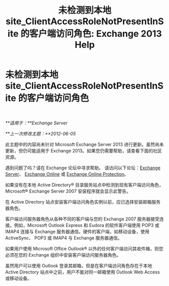 ﻿---
title: '未检测到本地 site_ClientAccessRoleNotPresentInSite 的客户端访问角色: Exchange 2013 Help'
TOCTitle: 未检测到本地 site_ClientAccessRoleNotPresentInSite 的客户端访问角色
ms:assetid: b5bfc6af-9c55-46c0-a293-6078b64e87dd
ms:mtpsurl: https://technet.microsoft.com/zh-cn/library/ms.exch.setupreadiness.clientaccessrolenotpresentinsite(v=EXCHG.150)
ms:contentKeyID: 50491470
ms.date: 05/21/2018
mtps_version: v=EXCHG.150
ms.translationtype: MT
---

# 未检测到本地 site\_ClientAccessRoleNotPresentInSite 的客户端访问角色

 

_**适用于：**Exchange Server_

_**上一次修改主题：**2012-06-05_

此主题中的内容尚未针对 Microsoft Exchange Server 2013 进行更新。虽然尚未更新，但仍可能适用于 Exchange 2013。如果您仍需要帮助，请查看下面的社区资源。

遇到问题了吗？请在 Exchange 论坛中寻求帮助。 请访问以下论坛：[Exchange Server](https://go.microsoft.com/fwlink/p/?linkid=60612)、 [Exchange Online](https://go.microsoft.com/fwlink/p/?linkid=267542) 或 [Exchange Online Protection](https://go.microsoft.com/fwlink/p/?linkid=285351)。

如果没有在本地 Active Directory® 目录服务站点中检测到现有客户端访问角色，Microsoft® Exchange Server 2007 安装程序就会显示此警告。

在 Active Directory 站点安装客户端访问角色实例以前，应已选择安装邮箱服务器角色。

客户端访问服务器角色从各种不同的客户端与您的 Exchange 2007 服务器接受连接。例如，Microsoft Outlook Express 和 Eudora 的软件客户端使用 POP3 或 IMAP4 连接与 Exchange 服务器通信。硬件的客户端，如移动设备，使用 ActiveSync、 POP3 或 IMAP4 与 Exchange 服务器通信。

如果用户使用 Microsoft Office Outlook® 以外的任何客户端访问其收件箱，则您必须在您的 Exchange 组织中安装客户端访问服务器角色。

虽然用户可以使用 Outlook 登录其邮箱，但是在客户端访问角色存在于本地 Active Directory 站点中之前，用户不能对同一邮箱使用 Outlook Web Access 或移动设备。

